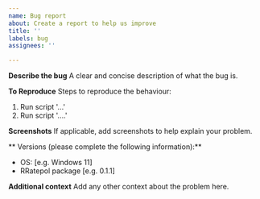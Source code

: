 ```yaml
---
name: Bug report
about: Create a report to help us improve
title: ''
labels: bug
assignees: ''

---
```


**Describe the bug**
A clear and concise description of what the bug is.

**To Reproduce**
Steps to reproduce the behaviour:
1. Run script '...'
2. Run script '....'

**Screenshots**
If applicable, add screenshots to help explain your problem.

** Versions (please complete the following information):**
- OS: [e.g. Windows 11]
- RRatepol package [e.g. 0.1.1]

**Additional context**
Add any other context about the problem here.
